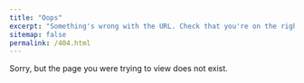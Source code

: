 ```yaml
---
title: "Oops"
excerpt: "Something's wrong with the URL. Check that you're on the right page, or please contact me."
sitemap: false
permalink: /404.html
---
```


Sorry, but the page you were trying to view does not exist.
